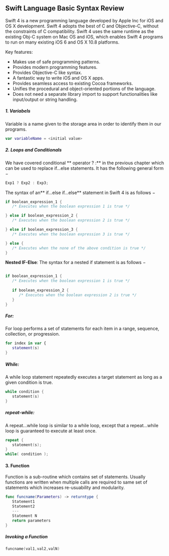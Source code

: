 ## Swift Language Basic Syntax Review
Swift 4 is a new programming language developed by Apple Inc for iOS and OS X development. Swift 4 adopts the best of C and Objective-C, without the constraints of C compatibility. Swift 4 uses the same runtime as the existing Obj-C system on Mac OS and iOS, which enables Swift 4 programs to run on many existing iOS 6 and OS X 10.8 platforms.


Key features:
- Makes use of safe programming patterns.
- Provides modern programming features.
- Provides Objective-C like syntax.
- A fantastic way to write iOS and OS X apps.
- Provides seamless access to existing Cocoa frameworks.
- Unifies the procedural and object-oriented portions of the language.
- Does not need a separate library import to support functionalities like input/output or string handling.


##### 1. Variabels
Variable is a name given to the storage area in order to identify them in our programs.

```swift
var variableName = <initial value>
```

##### 2. Loops and Conditionals

We have covered conditional ** operator ? :** in the previous chapter which can be used to replace if...else statements. It has the following general form −

````swift
Exp1 ? Exp2 : Exp3;
````

The syntax of an** if...else if...else** statement in Swift 4 is as follows −


````swift
if boolean_expression_1 {
   /* Executes when the boolean expression 1 is true */

} else if boolean_expression_2 {
   /* Executes when the boolean expression 2 is true */

} else if boolean_expression_3 {
   /* Executes when the boolean expression 3 is true */

} else {
   /* Executes when the none of the above condition is true */
}
````

**Nested IF-Else**: 
The syntax for a nested if statement is as follows −

````scala

if boolean_expression_1 {
   /* Executes when the boolean expression 1 is true */
   
   if boolean_expression_2 {
      /* Executes when the boolean expression 2 is true */
   }
}
````

##### For:

For loop performs a set of statements for each item in a range, sequence, collection, or progression.

`````swift
for index in var {
   statement(s)
}
`````

##### While:

A while loop statement  repeatedly executes a target statement as long as a given condition is true.

`````swift
while condition {
   statement(s)
}
`````

##### repeat-while:
A repeat...while loop is similar to a while loop, except that a repeat...while loop is guaranteed to execute at least once.


`````swift
repeat {
   statement(s);
} 
while( condition );
`````

#### 3. Function
Function is a sub-routine which contains set of statements. Usually functions are written when multiple calls are required to same set of statements which increases re-usuability and modularity.

````swift
func funcname(Parameters) -> returntype {
   Statement1
   Statement2
   ---
   Statement N
   return parameters
}
````
##### Invoking a Function

````swift
funcname(val1,val2,valN)
````
